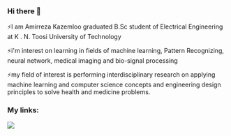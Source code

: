 ### Hi there 👋

⚡I am Amirreza Kazemloo graduated B.Sc student of Electrical Engineering at K . N. Toosi University of Technology

⚡i'm interest on learning in fields of machine learning, Pattern Recognizing, neural network, medical imaging and bio-signal processing

⚡my field of interest is performing interdisciplinary research on applying machine learning and computer science concepts and engineering design principles to solve health and medicine problems.

### My links:

<a href="https://www.linkedin.com/in/amirreza-kazemloo-02ab891b2/">
   <img src="https://img.shields.io/badge/LinkedIN-1DA2F3?style=for-the-badge&logo=linkedin&logoColor=white" />
</a>  
   

<!--
**amirreza1998/amirreza1998** is a ✨ _special_ ✨ repository because its `README.md` (this file) appears on your GitHub profile.

Here are some ideas to get you started:

- 🔭 I’m currently working on ...
- 🌱 I’m currently learning ...
- 👯 I’m looking to collaborate on ...
- 🤔 I’m looking for help with ...
- 💬 Ask me about ...
- 📫 How to reach me: ...
- 😄 Pronouns: ...
- ⚡ Fun fact: ...
-->
